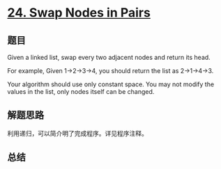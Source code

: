 # [24. Swap Nodes in Pairs](https://leetcode.com/problems/swap-nodes-in-pairs/)

## 题目
Given a linked list, swap every two adjacent nodes and return its head.

For example,
Given 1->2->3->4, you should return the list as 2->1->4->3.

Your algorithm should use only constant space. You may not modify the values in the list, only nodes itself can be changed.

## 解题思路
利用递归，可以简介明了完成程序。详见程序注释。

## 总结


